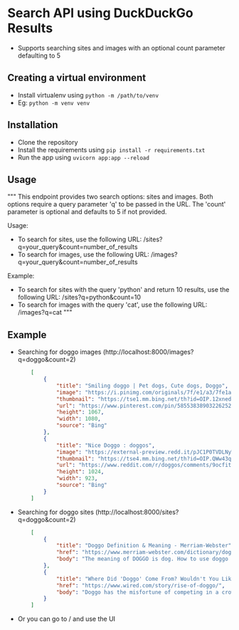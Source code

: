 # Search API using DuckDuckGo Results
- Supports searching sites and images with an optional count parameter defaulting to 5

## Creating a virtual environment
- Install virtualenv using `python -m /path/to/venv`
- Eg: `python -m venv venv`

## Installation
- Clone the repository
- Install the requirements using `pip install -r requirements.txt`
- Run the app using `uvicorn app:app --reload`

## Usage

"""
This endpoint provides two search options: sites and images. 
Both options require a query parameter 'q' to be passed in the URL. 
The 'count' parameter is optional and defaults to 5 if not provided.

Usage:
- To search for sites, use the following URL: /sites?q=your_query&count=number_of_results
- To search for images, use the following URL: /images?q=your_query&count=number_of_results

Example:
- To search for sites with the query 'python' and return 10 results, use the following URL:
/sites?q=python&count=10
- To search for images with the query 'cat', use the following URL:
/images?q=cat
"""

## Example
- Searching for doggo images (http://localhost:8000/images?q=doggo&count=2)
	```json
		[
			{
				"title": "Smiling doggo | Pet dogs, Cute dogs, Doggo",
				"image": "https://i.pinimg.com/originals/7f/e1/a3/7fe1a3c59fad552cd5346451cbf51e4b.jpg",
				"thumbnail": "https://tse1.mm.bing.net/th?id=OIP.12xned9JE5YKWAU4kLqHqQHaHU&pid=Api",
				"url": "https://www.pinterest.com/pin/585538389032262522/",
				"height": 1067,
				"width": 1080,
				"source": "Bing"
			},
			{
				"title": "Nice Doggo : doggos",
				"image": "https://external-preview.redd.it/pJC1P0TVDLNyW8KrDS7dxWhYeVqlYzYdrQKeuSynYqE.jpg?auto=webp&s=a9abd5779a18020edb1e9101d4bca08241e62d62",
				"thumbnail": "https://tse4.mm.bing.net/th?id=OIP.QWw43q4sU4w_eYaVoeeX1AHaIN&pid=Api",
				"url": "https://www.reddit.com/r/doggos/comments/9ocfit/nice_doggo/",
				"height": 1024,
				"width": 923,
				"source": "Bing"
			}
		]
	```
- Searching for doggo sites (http://localhost:8000/sites?q=doggo&count=2)
	```json
		[
			{
				"title": "Doggo Definition & Meaning - Merriam-Webster",
				"href": "https://www.merriam-webster.com/dictionary/doggo",
				"body": "The meaning of DOGGO is dog. How to use doggo in a sentence."
			},
			{
				"title": "Where Did 'Doggo' Come From? Wouldn't You Like to Know, Fren | WIRED",
				"href": "https://www.wired.com/story/rise-of-doggo/",
				"body": "Doggo has the misfortune of competing in a crowded \"marketplace of words,\" Bergen notes. Synonyms, it would seem, are, ahem, a bitch. More Internet Lingo. The internet defines \"covfefe\""
			}
		]
	```
- Or you can go to / and use the UI